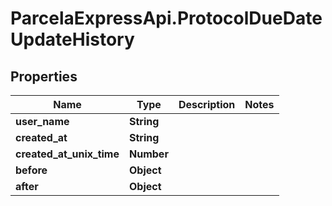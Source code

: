 # ParcelaExpressApi.ProtocolDueDateUpdateHistory

## Properties

Name | Type | Description | Notes
------------ | ------------- | ------------- | -------------
**user_name** | **String** |  | 
**created_at** | **String** |  | 
**created_at_unix_time** | **Number** |  | 
**before** | **Object** |  | 
**after** | **Object** |  | 


